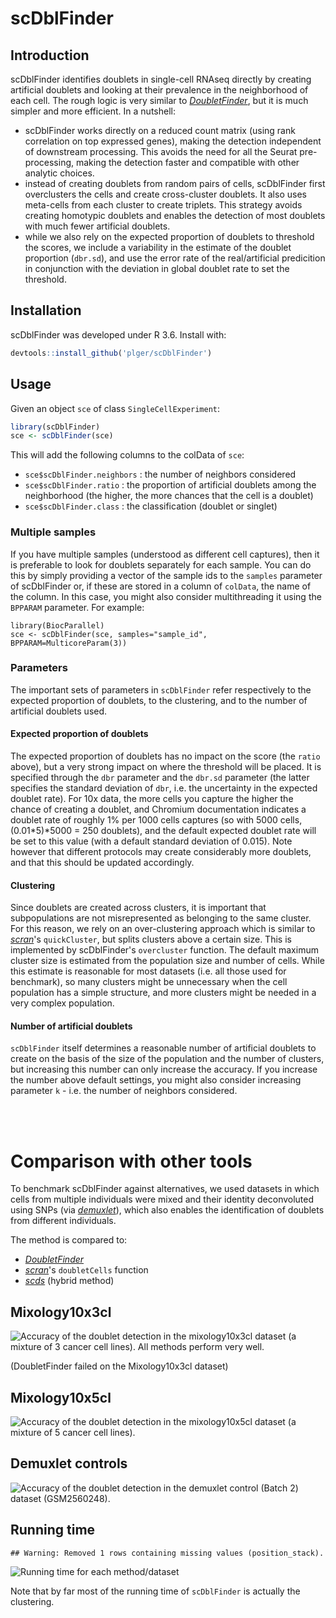 # scDblFinder

## Introduction

scDblFinder  identifies doublets in single-cell RNAseq directly by creating artificial doublets and looking at their prevalence in the neighborhood of each cell. The rough logic is very similar to *[DoubletFinder](https://github.com/chris-mcginnis-ucsf/DoubletFinder)*, but it is much simpler and more efficient. In a nutshell:

* scDblFinder works directly on a reduced count matrix (using rank correlation on top expressed genes), making the detection independent of downstream processing. This avoids the need for all the Seurat pre-processing, making the detection faster and compatible with other analytic choices.
* instead of creating doublets from random pairs of cells, scDblFinder first overclusters the cells and create cross-cluster doublets. It also uses meta-cells from each cluster to create triplets. This strategy avoids creating homotypic doublets and enables the detection of most doublets with much fewer artificial doublets.
* while we also rely on the expected proportion of doublets to threshold the scores, we include a variability in the estimate of the doublet proportion (`dbr.sd`), and use the error rate of the real/artificial predicition in conjunction with the deviation in global doublet rate to set the threshold.

## Installation

scDblFinder was developed under R 3.6. Install with:

```r
devtools::install_github('plger/scDblFinder')
```

## Usage

Given an object `sce` of class `SingleCellExperiment`:

```r
library(scDblFinder)
sce <- scDblFinder(sce)
```

This will add the following columns to the colData of `sce`:

* `sce$scDblFinder.neighbors` : the number of neighbors considered
* `sce$scDblFinder.ratio` :  the proportion of artificial doublets among the neighborhood (the higher, the more chances that the cell is a doublet)
* `sce$scDblFinder.class` : the classification (doublet or singlet)

### Multiple samples

If you have multiple samples (understood as different cell captures), then it is
preferable to look for doublets separately for each sample. You can do this by 
simply providing a vector of the sample ids to the `samples` parameter of scDblFinder or,
if these are stored in a column of `colData`, the name of the column. In this case,
you might also consider multithreading it using the `BPPARAM` parameter. For example:

```{r, eval=FALSE}
library(BiocParallel)
sce <- scDblFinder(sce, samples="sample_id", BPPARAM=MulticoreParam(3))
```

### Parameters

The important sets of parameters in `scDblFinder` refer respectively to the expected proportion of doublets, to the clustering, and to the number of artificial doublets used.

#### Expected proportion of doublets

The expected proportion of doublets has no impact on the score (the `ratio` above), but a very strong impact on where the threshold will be placed. It is specified through the `dbr` parameter and the `dbr.sd` parameter (the latter specifies the standard deviation of `dbr`, i.e. the uncertainty in the expected doublet rate). For 10x data, the more cells you capture the higher the chance of creating a doublet, and Chromium documentation indicates a doublet rate of roughly 1\% per 1000 cells captures (so with 5000 cells, (0.01\*5)\*5000 = 250 doublets), and the default expected doublet rate will be set to this value (with a default standard deviation of 0.015). Note however that different protocols may create considerably more doublets, and that this should be updated accordingly.

#### Clustering

Since doublets are created across clusters, it is important that subpopulations are not misrepresented as belonging to the same cluster. For this reason, we rely on an over-clustering approach which is similar to *[scran](https://bioconductor.org/packages/3.9/scran)*'s `quickCluster`, but splits clusters above a certain size. This is implemented by scDblFinder's `overcluster` function. The default maximum cluster size is estimated from the population size and number of cells. While this estimate is reasonable for most datasets (i.e. all those used for benchmark), so many clusters might be unnecessary when the cell population has a simple structure, and more clusters might be needed in a very complex population.

#### Number of artificial doublets

`scDblFinder` itself determines a reasonable number of artificial doublets to create on the basis of the size of the population and the number of clusters, but increasing this number can only increase the accuracy. If you increase the number above default settings, you might also consider increasing parameter `k` - i.e. the number of neighbors considered.

<br/><br/>

# Comparison with other tools

To benchmark scDblFinder against alternatives, we used datasets in which cells from multiple individuals were mixed and their identity deconvoluted using SNPs (via *[demuxlet](https://github.com/statgen/demuxlet)*), which also enables the identification of doublets from different individuals.

The method is compared to:

* *[DoubletFinder](https://github.com/chris-mcginnis-ucsf/DoubletFinder)*
* *[scran](https://bioconductor.org/packages/3.9/scran)*'s `doubletCells` function
* *[scds](https://bioconductor.org/packages/3.9/scds)* (hybrid method)

## Mixology10x3cl

![Accuracy of the doublet detection in the mixology10x3cl dataset (a mixture of 3 cancer cell lines). All methods perform very well.](scDblFinder_files/figure-html/ds1-1.png)

(DoubletFinder failed on the Mixology10x3cl dataset)

## Mixology10x5cl

![Accuracy of the doublet detection in the mixology10x5cl dataset (a mixture of 5 cancer cell lines).](scDblFinder_files/figure-html/ds2-1.png)

## Demuxlet controls

![Accuracy of the doublet detection in the demuxlet control (Batch 2) dataset (GSM2560248).](scDblFinder_files/figure-html/ds3-1.png)

## Running time


```
## Warning: Removed 1 rows containing missing values (position_stack).
```

![Running time for each method/dataset](scDblFinder_files/figure-html/runtime-1.png)

Note that by far most of the running time of `scDblFinder` is actually the clustering.
